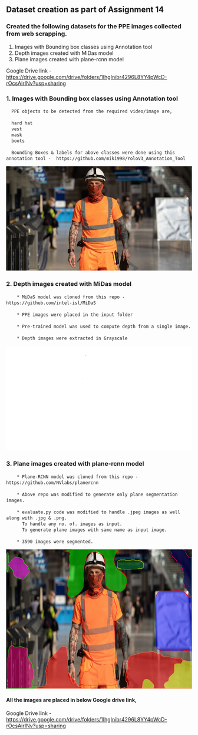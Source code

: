 ## Dataset creation as part of Assignment 14


### Created the following datasets for the PPE images collected from web scrapping.

1. Images with Bounding box classes using Annotation tool
2. Depth images created with MiDas model
3. Plane images created with plane-rcnn model

Google Drive link - https://drive.google.com/drive/folders/1IhgInibr4296L8YY4pWcD-rOcsAirINv?usp=sharing

### 1. Images with Bounding box classes using Annotation tool
      PPE objects to be detected from the required video/image are,

      hard hat
      vest
      mask
      boots
    
      Bounding Boxes & labels for above classes were done using this annotation tool -  https://github.com/miki998/YoloV3_Annotation_Tool
      
  ![image](https://github.com/rameshveer/School_of_AI-EVA_5/blob/master/S14/_112919912_gettyimages-1220030093.jpg)

### 2. Depth images created with MiDas model

        * MiDaS model was cloned from this repo -  https://github.com/intel-isl/MiDaS
        
        * PPE images were placed in the input folder 
        
        * Pre-trained model was used to compute depth from a single image.
        
        * Depth images were extracted in Grayscale
        
   ![image](https://github.com/rameshveer/School_of_AI-EVA_5/blob/master/S14/_112919912_gettyimages-1220030093.png)



### 3. Plane images created with plane-rcnn model

        * Plane-RCNN model was cloned from this repo - https://github.com/NVlabs/planercnn
        
        * Above repo was modified to generate only plane segmentation images.
        
        * evaluate.py code was modified to handle .jpeg images as well along with .jpg & .png.
          To handle any no. of. images as input.
          To generate plane images with same name as input image.
        
        * 3590 images were segmented.
        
   ![image](https://github.com/rameshveer/School_of_AI-EVA_5/blob/master/S14/2297_112919912_gettyimages-1220030093.png)

 
 
 #### All the images are placed in below Google drive link,          

Google Drive link - https://drive.google.com/drive/folders/1IhgInibr4296L8YY4pWcD-rOcsAirINv?usp=sharing
